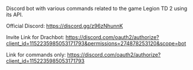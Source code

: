 Discord bot with various commands related to the game Legion TD 2 using its API.

Official Discord: https://discord.gg/z96zNhunnK

Invite Link for Drachbot: https://discord.com/oauth2/authorize?client_id=1152235985053171793&permissions=274878253120&scope=bot

Link for commands only: https://discord.com/oauth2/authorize?client_id=1152235985053171793
